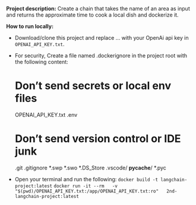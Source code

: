**Project description:**
Create a chain that takes the name of an area as input and returns the approximate time to cook a local dish and dockerize it. 

**How to run locally:**
- Download/clone this project and replace ... with your OpenAi api key in `OPENAI_API_KEY.txt`.
  
- For security, Create a file named .dockerignore in the project root with the following content:
  # Don’t send secrets or local env files
  OPENAI_API_KEY.txt
  .env
  # Don’t send version control or IDE junk
  .git
  .gitignore
  *.swp
  *.swo
  *.DS_Store
  .vscode/
  __pycache__/
  *.pyc

- Open your terminal and run the following:
  `docker build -t langchain-project:latest`
  `docker run -it --rm   -v "$(pwd)/OPENAI_API_KEY.txt:/app/OPENAI_API_KEY.txt:ro"   2nd-langchain-project:latest`
  
